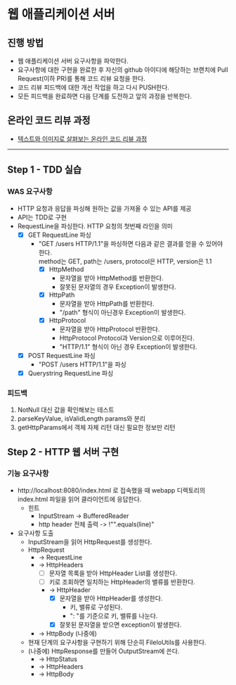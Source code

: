 # 웹 애플리케이션 서버
## 진행 방법
* 웹 애플리케이션 서버 요구사항을 파악한다.
* 요구사항에 대한 구현을 완료한 후 자신의 github 아이디에 해당하는 브랜치에 Pull Request(이하 PR)를 통해 코드 리뷰 요청을 한다.
* 코드 리뷰 피드백에 대한 개선 작업을 하고 다시 PUSH한다.
* 모든 피드백을 완료하면 다음 단계를 도전하고 앞의 과정을 반복한다.

## 온라인 코드 리뷰 과정
* [텍스트와 이미지로 살펴보는 온라인 코드 리뷰 과정](https://github.com/next-step/nextstep-docs/tree/master/codereview)

---

## Step 1 - TDD 실습
### WAS 요구사항
- HTTP 요청과 응답을 파싱해 원하는 값을 가져올 수 있는 API를 제공
- API는 TDD로 구현
- RequestLine을 파싱한다. HTTP 요청의 첫번째 라인을 의미
  - [X] GET RequestLine 파싱
    - "GET /users HTTP/1.1"을 파싱하면 다음과 같은 결과를 얻을 수 있어야 한다.  
      method는 GET, path는 /users, protocol은 HTTP, version은 1.1
      - [X] HttpMethod
        - 문자열을 받아 HttpMethod를 반환한다. 
        - 잘못된 문자열의 경우 Exception이 발생한다.
      - [X] HttpPath
        - 문자열을 받아 HttpPath를 반환한다.
        - "/path" 형식이 아닌경우 Exception이 발생한다. 
      - [X] HttpProtocol
        - 문자열을 받아 HttpProtocol 반환한다.
        - HttpProtocol Protocol과 Version으로 이루어진다.
        - "HTTP/1.1" 형식이 아닌 경우 Exception이 발생한다.
  - [X] POST RequestLine 파싱
    - "POST /users HTTP/1.1"을 파싱
  - [X] Querystring RequestLine 파싱

### 피드백
1. NotNull 대신 값을 확인해보는 테스트
2. parseKeyValue, isValidLength params와 분리
3. getHttpParams에서 객체 자체 리턴 대신 필요한 정보만 리턴

## Step 2 - HTTP 웹 서버 구현
### 기능 요구사항
- http://localhost:8080/index.html 로 접속했을 때 webapp 디렉토리의 index.html 파일을 읽어 클라이언트에 응답한다.
  - 힌트
    - InputStream -> BufferedReader
    - http header 전체 출력 -> !"".equals(line)"
- 요구사항 도출
  - InputStream을 읽어 HttpRequest를 생성한다.
  - HttpRequest
    - -> RequestLine 
    - -> HttpHeaders
      - [ ] 문자열 목록을 받아 HttpHeader List를 생성한다.
      - [ ] 키로 조회하면 일치하는 HttpHeader의 밸류를 반환한다.
      - -> HttpHeader
        - [X] 문자열을 받아 HttpHeader를 생성한다.
          - 키, 밸류로 구성된다.
          - ": "를 기준으로 키, 밸류를 나눈다.
        - [X] 잘못된 문자열을 받으면 exception이 발생한다.
    - -> HttpBody (나중에)
  - 현재 단계의 요구사항을 구현하기 위해 단순히 FileIoUtils를 사용한다. 
  - (나중에) HttpResponse를 만들어 OutputStream에 쓴다. 
    - -> HttpStatus
    - -> HttpHeaders
    - -> HttpBody
